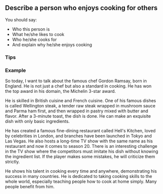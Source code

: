 ## Describe a person who enjoys cooking for others

You should say:

- Who this person is
- What he/she likes to cook
- Who he/she cooks for
- And explain why he/she enjoys cooking

### Tips



### Example



So today, I want to talk about the famous chef Gordon Ramsay, born in England. He is not just a chef but also a standard in cooking. He has won the top award in his domain, the Michelin 3-star award.

He is skilled in British cuisine and French cuisine. One of his famous dishes is called Wellington steak, a tender raw steak wrapped in mushroom sauce and Parma ham first, and then wrapped in pastry mixed with butter and flavor. After a 3-minute toast, the dish is done. He can make an exquisite dish with only basic ingredients.

He has created a famous fine-dining restaurant called Hell's Kitchen, loved by celebrities in London, and branches have been launched in Tokyo and Las Vegas. He also hosts a long-time TV show with the same name as his restaurant and now it comes to season 20. There is an interesting challenge in the TV show where the competitors must imitate his dish without knowing the ingredient list. If the player makes some mistakes, he will criticize them strictly.

He shows his talent in cooking every time and anywhere, demonstrating his success in many countries. He is dedicated to taking cooking skills to the whole world, especially teaching people how to cook at home simply. Many people benefit from him.
